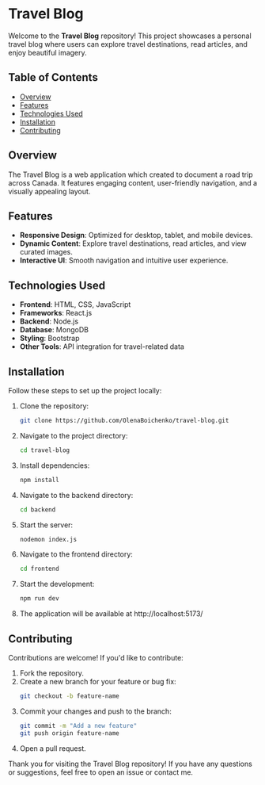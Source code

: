 # Travel Blog

Welcome to the **Travel Blog** repository! This project showcases a personal travel blog where users can explore travel destinations, read articles, and enjoy beautiful imagery.

## Table of Contents
- [Overview](#overview)
- [Features](#features)
- [Technologies Used](#technologies-used)
- [Installation](#installation)
- [Contributing](#contributing)

## Overview

The Travel Blog is a web application which created to document a road trip across Canada. It features engaging content, user-friendly navigation, and a visually appealing layout. 

## Features

- **Responsive Design**: Optimized for desktop, tablet, and mobile devices.
- **Dynamic Content**: Explore travel destinations, read articles, and view curated images.
- **Interactive UI**: Smooth navigation and intuitive user experience.

## Technologies Used

- **Frontend**: HTML, CSS, JavaScript
- **Frameworks**: React.js
- **Backend**: Node.js
- **Database**: MongoDB
- **Styling**: Bootstrap
- **Other Tools**: API integration for travel-related data

## Installation

Follow these steps to set up the project locally:

1. Clone the repository:
   ```bash
   git clone https://github.com/OlenaBoichenko/travel-blog.git
2. Navigate to the project directory:
   ```bash
   cd travel-blog
3. Install dependencies:
   ```bash
   npm install
4. Navigate to the backend directory:
   ```bash
   cd backend
5. Start the server:
   ```bash
   nodemon index.js
6. Navigate to the frontend directory:
   ```bash
   cd frontend
7. Start the development:
   ```bash
   npm run dev
8. The application will be available at http://localhost:5173/

## Contributing

Contributions are welcome! If you'd like to contribute:
1. Fork the repository.
2. Create a new branch for your feature or bug fix:
   ```bash
   git checkout -b feature-name
3. Commit your changes and push to the branch:
   ```bash
   git commit -m "Add a new feature"
   git push origin feature-name
4. Open a pull request.

Thank you for visiting the Travel Blog repository! If you have any questions or suggestions, feel free to open an issue or contact me.


